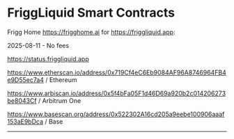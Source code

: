 # FriggLiquid Smart Contracts

Frigg Home https://frigghome.ai
for https://friggliquid.app:

2025-08-11 - No fees 

https://status.friggliquid.app

https://www.etherscan.io/address/0x719Cf4eC6Eb9084AF96A8746964FB4e9D55ec7a4 / Ethereum 
    
https://www.arbiscan.io/address/0x5f4bFa05F1d46D69a920b2c014206273be8043Cf / Arbitrum One 

https://www.basescan.org/address/0x522302A16cd205a9eebe100906aaaf153aE9bDca / Base
 




___

